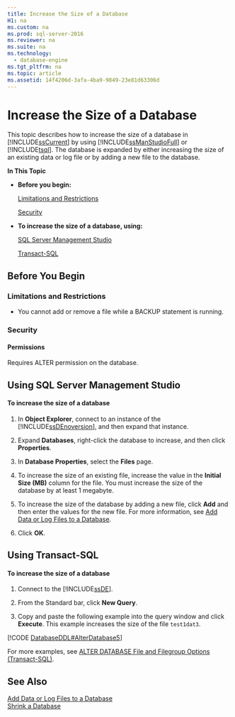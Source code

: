 ```yaml
---
title: Increase the Size of a Database
H1: na
ms.custom: na
ms.prod: sql-server-2016
ms.reviewer: na
ms.suite: na
ms.technology: 
  - database-engine
ms.tgt_pltfrm: na
ms.topic: article
ms.assetid: 14f4206d-3afa-4ba9-9849-23e81d63306d
---
```

# Increase the Size of a Database
  This topic describes how to increase the size of a database in [!INCLUDE[ssCurrent](../../Topics/TopicNameContainA/includes/ssCurrent_md.md)] by using [!INCLUDE[ssManStudioFull](../../Topics/TopicNameContainA/includes/ssManStudioFull_md.md)] or [!INCLUDE[tsql](../../Topics/TopicNameContainA/includes/tsql_md.md)]. The database is expanded by either increasing the size of an existing data or log file or by adding a new file to the database.  
  
 **In This Topic**  
  
-   **Before you begin:**  
  
     [Limitations and Restrictions](#Restrictions)  
  
     [Security](#Security)  
  
-   **To increase the size of a database, using:**  
  
     [SQL Server Management Studio](#SSMSProcedure)  
  
     [Transact-SQL](#TsqlProcedure)  
  
##  <a name="BeforeYouBegin"></a> Before You Begin  
  
###  <a name="Restrictions"></a> Limitations and Restrictions  
  
-   You cannot add or remove a file while a BACKUP statement is running.  
  
###  <a name="Security"></a> Security  
  
####  <a name="Permissions"></a> Permissions  
 Requires ALTER permission on the database.  
  
##  <a name="SSMSProcedure"></a> Using SQL Server Management Studio  
  
#### To increase the size of a database  
  
1.  In **Object Explorer**, connect to an instance of the [!INCLUDE[ssDEnoversion](../../Topics/TopicNameContainA/includes/ssDEnoversion_md.md)], and then expand that instance.  
  
2.  Expand **Databases**, right-click the database to increase, and then click **Properties**.  
  
3.  In **Database Properties**, select the **Files** page.  
  
4.  To increase the size of an existing file, increase the value in the **Initial Size (MB)** column for the file. You must increase the size of the database by at least 1 megabyte.  
  
5.  To increase the size of the database by adding a new file, click **Add** and then enter the values for the new file. For more information, see [Add Data or Log Files to a Database](../../Topics/TopicNameContainA/Add-Data-or-Log-Files-to-a-Database.md).  
  
6.  Click **OK**.  
  
##  <a name="TsqlProcedure"></a> Using Transact-SQL  
  
#### To increase the size of a database  
  
1.  Connect to the [!INCLUDE[ssDE](../../Topics/TopicNameContainA/includes/ssDE_md.md)].  
  
2.  From the Standard bar, click **New Query**.  
  
3.  Copy and paste the following example into the query window and click **Execute**. This example increases the size of the file `test1dat3`.  
  
 [!CODE [DatabaseDDL#AlterDatabase5](../CodeSnippet/SQL15/tsql/databaseddl#alterdatabase5)]  
  
 For more examples, see [ALTER DATABASE File and Filegroup Options &#40;Transact-SQL&#41;](../Topic/ALTER%20DATABASE%20File%20and%20Filegroup%20Options%20\(Transact-SQL\).md).  
  
## See Also  
 [Add Data or Log Files to a Database](../../Topics/TopicNameContainA/Add-Data-or-Log-Files-to-a-Database.md)   
 [Shrink a Database](../../Topics/TopicNameContainA/Shrink-a-Database.md)  
  
  